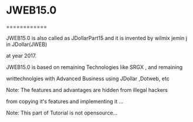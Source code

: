 # JWEB15.0
============


JWEB15.0 is  also  called  as  JDollarPart15  and  it  is  invented  by  wilmix  jemin  j  in JDollar(JWEB)

at  year  2017.


JWEB15.0  is  based  on  remaining  Technologies  like  SRGX , and remaining  

writtechnolgies  with  Advanced Business using  JDollar ,Dotweb, etc




Note:  The  features   and  advantages  are   hidden  from  illegal  hackers

from   copying  it's  features  and  implementing  it ...

Note:  This  part  of   Tutorial  is  not  opensource...
